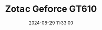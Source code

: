 ---
layout: post
title: Zotac Geforce GT610
summary: 
date: '2024-08-29 11:33:00'
tags: [Graphics Cards, Nvidia, Nvidia GeForce, Nvidia GeForce Models, PC]
---